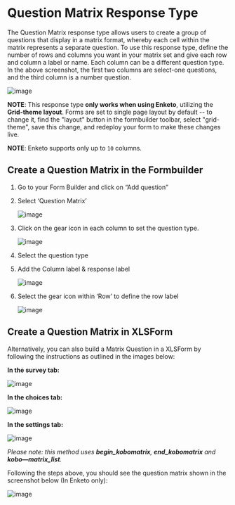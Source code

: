 # Question Matrix Response Type

The Question Matrix response type allows users to create a group of questions that display in a matrix format, whereby each cell within the matrix represents a separate question. To use this response type, define the number of rows and columns you want in your matrix set and give each row and column a label or name. Each column can be a different question type. In the above screenshot, the first two columns are select-one questions, and the third column is a number question.

![image](/images/matrix_response/matrix_example.png)

**NOTE**: This response type **only works when using Enketo**, utilizing the **Grid-theme layout**. Forms are set to single page layout by default -- to change it, find the "layout" button in the formbuilder toolbar, select "grid-theme", save this change, and redeploy your form to make these changes live.

**NOTE**: Enketo supports only up to `10` columns.

## Create a Question Matrix in the Formbuilder

1. Go to your Form Builder and click on “Add question”
2. Select ‘Question Matrix’

    ![image](/images/matrix_response/question_matrix.png)

3. Click on the gear icon in each column to set the question type.

    ![image](/images/matrix_response/question_type.png)

4. Select the question type

5. Add the Column label & response label

    ![image](/images/matrix_response/label_response.png)

6. Select the gear icon within ‘Row’ to define the row label

    ![image](/images/matrix_response/row.png)

## Create a Question Matrix in XLSForm

Alternatively, you can also build a Matrix Question in a XLSForm by following the instructions as outlined in the images below:

**In the survey tab:**

![image](/images/matrix_response/survey_xls.png)

**In the choices tab:**

![image](/images/matrix_response/choices_xls.png)

**In the settings tab:**

![image](/images/matrix_response/settings_xls.png)

_Please note: this method uses **begin_kobomatrix**, **end_kobomatrix** and **kobo—matrix_list**._

Following the steps above, you should see the question matrix shown in the screenshot below (In Enketo only):

![image](/images/matrix_response/preview.png)
